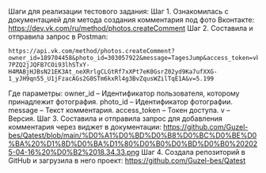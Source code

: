Шаги для реализации тестового задания:
Шаг 1. Ознакомилась с документацией для метода создания комментария под фото Вконтакте: https://dev.vk.com/ru/method/photos.createComment
Шаг 2. Составила и отправила запрос в Postman:
```
https://api.vk.com/method/photos.createComment?owner_id=189704458&photo_id=303057922&message=TagesJump&access_token=vk1.a.nlwxB0jIAmx6akFTC9AW_K99Q8RfMAUwQBLG5SwFBg5P14wnEatyD8aloKxXCtBdLDV7Xeyb6I1Unvlr2-7PZQ2jJQFB7COi93lhSTxY-H4MABjHJBsN21EK3At_neXRrlgCLGtRf7xXPt7eK0GsrZ02yd9Ka7ufXXG-1_yJH9qn55_U1jFzacAGs2G0STm6kxRl4g3BvZqusWZilTqE1A&v=5.199
```
Где параметры:
owner_id – Идентификатор пользователя, которому принадлежит фотография.
photo_id – Идентификатор фотографии.
message – Текст комментария.
access_token – Токен доступа.
v – Версия.
Шаг 3. Составила и отправила запрос для добавления комментария через виджет в документации:
https://github.com/Guzel-bes/Qatest/blob/main/%D0%A1%D0%BD%D0%B8%D0%BC%D0%BE%D0%BA%20%D1%8D%D0%BA%D1%80%D0%B0%D0%BD%D0%B0%202025-04-16%20%D0%B2%2018.34.33.png
Шаг 4. Создала репозиторий в GitHub и загрузила в него проект:
https://github.com/Guzel-bes/Qatest
